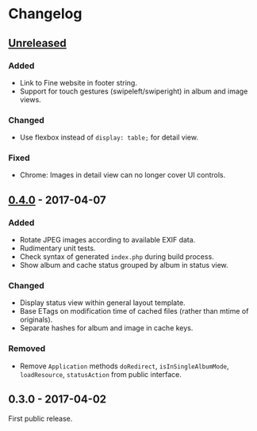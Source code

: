 # Changelog


## [Unreleased]

### Added

- Link to Fine website in footer string.
- Support for touch gestures (swipeleft/swiperight) in album and image views.

### Changed

- Use flexbox instead of `display: table;` for detail view.

### Fixed

- Chrome: Images in detail view can no longer cover UI controls.


## [0.4.0] - 2017-04-07

### Added

- Rotate JPEG images according to available EXIF data.
- Rudimentary unit tests.
- Check syntax of generated `index.php` during build process.
- Show album and cache status grouped by album in status view.

### Changed

- Display status view within general layout template.
- Base ETags on modification time of cached files (rather than mtime of
  originals).
- Separate hashes for album and image in cache keys.

### Removed

- Remove `Application` methods `doRedirect`, `isInSingleAlbumMode`,
  `loadResource`, `statusAction` from public interface.


## 0.3.0 - 2017-04-02

First public release.


[Unreleased]: https://github.com/mermshaus/fine/compare/v0.4.0...HEAD
[0.4.0]: https://github.com/mermshaus/fine/compare/v0.3.0...v0.4.0
